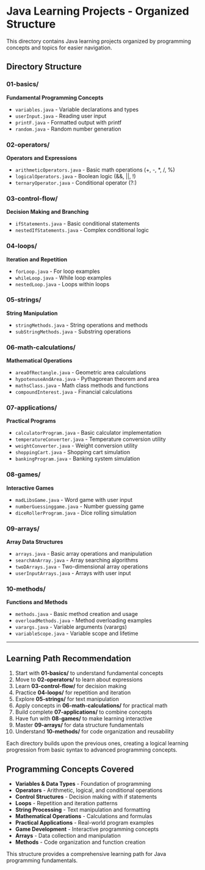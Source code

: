# Java Learning Projects - Organized Structure

This directory contains Java learning projects organized by programming concepts and topics for easier navigation.

## Directory Structure

### 01-basics/

**Fundamental Programming Concepts**

- `variables.java` - Variable declarations and types
- `userInput.java` - Reading user input
- `printF.java` - Formatted output with printf
- `random.java` - Random number generation

### 02-operators/

**Operators and Expressions**

- `arithmeticOperators.java` - Basic math operations (+, -, \*, /, %)
- `logicalOperators.java` - Boolean logic (&&, ||, !)
- `ternaryOperator.java` - Conditional operator (?:)

### 03-control-flow/

**Decision Making and Branching**

- `ifStatements.java` - Basic conditional statements
- `nestedIfStatements.java` - Complex conditional logic

### 04-loops/

**Iteration and Repetition**

- `forLoop.java` - For loop examples
- `whileLoop.java` - While loop examples
- `nestedLoop.java` - Loops within loops

### 05-strings/

**String Manipulation**

- `stringMethods.java` - String operations and methods
- `subStringMethods.java` - Substring operations

### 06-math-calculations/

**Mathematical Operations**

- `areaOfRectangle.java` - Geometric area calculations
- `hypotenuseAndArea.java` - Pythagorean theorem and area
- `mathsClass.java` - Math class methods and functions
- `compoundInterest.java` - Financial calculations

### 07-applications/

**Practical Programs**

- `calculatorProgram.java` - Basic calculator implementation
- `temperatureConverter.java` - Temperature conversion utility
- `weightConverter.java` - Weight conversion utility
- `shoppingCart.java` - Shopping cart simulation
- `bankingProgram.java` - Banking system simulation

### 08-games/

**Interactive Games**

- `madLibsGame.java` - Word game with user input
- `numberGuessinggame.java` - Number guessing game
- `diceRollerProgram.java` - Dice rolling simulation

### 09-arrays/

**Array Data Structures**

- `arrays.java` - Basic array operations and manipulation
- `searchAnArray.java` - Array searching algorithms
- `twoDArrays.java` - Two-dimensional array operations
- `userInputArrays.java` - Arrays with user input

### 10-methods/

**Functions and Methods**

- `methods.java` - Basic method creation and usage
- `overloadMethods.java` - Method overloading examples
- `varargs.java` - Variable arguments (varargs)
- `variableScope.java` - Variable scope and lifetime

---

## Learning Path Recommendation

1. Start with **01-basics/** to understand fundamental concepts
2. Move to **02-operators/** to learn about expressions
3. Learn **03-control-flow/** for decision making
4. Practice **04-loops/** for repetition and iteration
5. Explore **05-strings/** for text manipulation
6. Apply concepts in **06-math-calculations/** for practical math
7. Build complete **07-applications/** to combine concepts
8. Have fun with **08-games/** to make learning interactive
9. Master **09-arrays/** for data structure fundamentals
10. Understand **10-methods/** for code organization and reusability

Each directory builds upon the previous ones, creating a logical learning progression from basic syntax to advanced programming concepts.

## Programming Concepts Covered

- **Variables & Data Types** - Foundation of programming
- **Operators** - Arithmetic, logical, and conditional operations
- **Control Structures** - Decision making with if statements
- **Loops** - Repetition and iteration patterns
- **String Processing** - Text manipulation and formatting
- **Mathematical Operations** - Calculations and formulas
- **Practical Applications** - Real-world program examples
- **Game Development** - Interactive programming concepts
- **Arrays** - Data collection and manipulation
- **Methods** - Code organization and function creation

This structure provides a comprehensive learning path for Java programming fundamentals.

